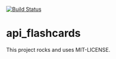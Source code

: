 [![Build Status](https://travis-ci.org/770580/api_flashcards.svg)](https://travis-ci.org/770580/api_flashcards)
# api_flashcards
This project rocks and uses MIT-LICENSE.
